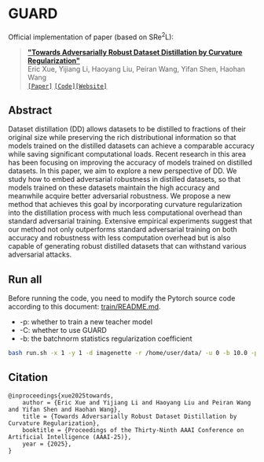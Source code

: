 # GUARD

Official implementation of paper (based on SRe<sup>2</sup>L):
>[__"Towards Adversarially Robust Dataset Distillation by Curvature Regularization"__](https://arxiv.org/abs/2403.10045)<br>
>Eric Xue, Yijiang Li, Haoyang Liu, Peiran Wang, Yifan Shen, Haohan Wang<br>
[`[Paper]`](https://arxiv.org/abs/2403.10045) [`[Code]`](https://github.com/yumozi/GUARD)[`[Website]`](https://yumozi.github.io/GUARD/)

## Abstract
Dataset distillation (DD) allows datasets to be distilled to
fractions of their original size while preserving the rich distributional information so that models trained on the distilled
datasets can achieve a comparable accuracy while saving significant computational loads. Recent research in this area has
been focusing on improving the accuracy of models trained
on distilled datasets. In this paper, we aim to explore a new
perspective of DD. We study how to embed adversarial robustness in distilled datasets, so that models trained on these
datasets maintain the high accuracy and meanwhile acquire
better adversarial robustness. We propose a new method that
achieves this goal by incorporating curvature regularization
into the distillation process with much less computational
overhead than standard adversarial training. Extensive empirical experiments suggest that our method not only outperforms standard adversarial training on both accuracy and robustness with less computation overhead but is also capable
of generating robust distilled datasets that can withstand various adversarial attacks.

## Run all

Before running the code, you need to modify the Pytorch source code according to this document: [train/README.md](train/README.md).
  - -p: whether to train a new teacher model
  - -C: whether to use GUARD
  - -b: the batchnorm statistics regularization coefficient

```bash
bash run.sh -x 1 -y 1 -d imagenette -r /home/user/data/ -u 0 -b 10.0 -p -C -h 3.0 -l 100 >> output.log 2>&1 &
````

## Citation

```
@inproceedings{xue2025towards,
	author = {Eric Xue and Yijiang Li and Haoyang Liu and Peiran Wang and Yifan Shen and Haohan Wang},
	title = {Towards Adversarially Robust Dataset Distillation by Curvature Regularization},
	booktitle = {Proceedings of the Thirty-Ninth AAAI Conference on Artificial Intelligence (AAAI-25)},
	year = {2025},
}
```


